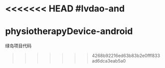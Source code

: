 <<<<<<< HEAD
#lvdao-and
=======
# physiotherapyDevice-android
绿岛项目代码
>>>>>>> 4268b92216ed63b83b2e0fff833ad6dca3eab5a0
